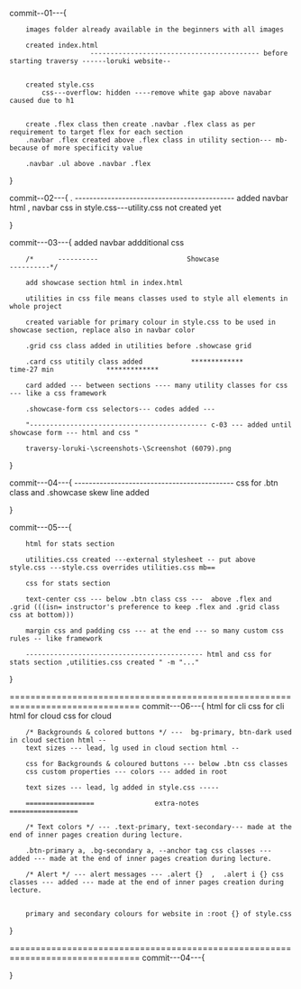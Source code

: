 commit--01---{
            
        images folder already available in the beginners with all images

        created index.html
                        ------------------------------------------ before starting traversy ------loruki website--


        created style.css 
            css---overflow: hidden ----remove white gap above navabar caused due to h1


        create .flex class then create .navbar .flex class as per requirement to target flex for each section
        .navbar .flex created above .flex class in utility section--- mb- because of more specificity value

        .navbar .ul above .navbar .flex


}

commit--02---{
        .
                        -------------------------------------------- added navbar html , navbar css in style.css---utility.css not created yet 

}

commit---03---{
        added navbar addditional css

        /*      ----------                      Showcase                     ----------*/

        add showcase section html in index.html
        
        utilities in css file means classes used to style all elements in whole project

        created variable for primary colour in style.css to be used in showcase section, replace also in navbar color

        .grid css class added in utilities before .showcase grid 

        .card css utitily class added            *************           time-27 min             *************

        card added --- between sections ---- many utility classes for css --- like a css framework

        .showcase-form css selectors--- codes added --- 

        "-------------------------------------------- c-03 --- added until showcase form --- html and css " 

        traversy-loruki-\screenshots-\Screenshot (6079).png
}

commit---04---{
        -------------------------------------------- css for .btn class and .showcase skew line added

}

commit---05---{

        html for stats section 

        utilities.css created ---external stylesheet -- put above style.css ---style.css overrides utilities.css mb==

        css for stats section 

        text-center css --- below .btn class css ---  above .flex and .grid (((isn= instructor's preference to keep .flex and .grid class css at bottom)))

        margin css and padding css --- at the end --- so many custom css rules -- like framework  

        -------------------------------------------- html and css for stats section ,utilities.css created " -m "..."
}

===============================================================================
commit---06---{
        html for cli
        css for cli
        html for cloud
        css for cloud

        /* Backgrounds & colored buttons */ ---  bg-primary, btn-dark used in cloud section html --
        text sizes --- lead, lg used in cloud section html --

        css for Backgrounds & coloured buttons --- below .btn css classes 
        css custom properties --- colors --- added in root

        text sizes --- lead, lg added in style.css ----- 

        =================               extra-notes               =================
        
        /* Text colors */ --- .text-primary, text-secondary--- made at the end of inner pages creation during lecture.

        .btn-primary a, .bg-secondary a, --anchor tag css classes --- added --- made at the end of inner pages creation during lecture.

        /* Alert */ --- alert messages --- .alert {}  ,  .alert i {} css classes --- added --- made at the end of inner pages creation during lecture.


        primary and secondary colours for website in :root {} of style.css


}








===============================================================================
commit---04---{

}